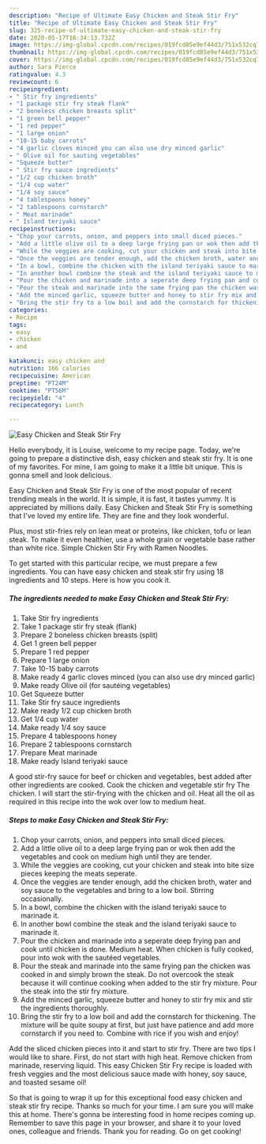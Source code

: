 ```yaml
---
description: "Recipe of Ultimate Easy Chicken and Steak Stir Fry"
title: "Recipe of Ultimate Easy Chicken and Steak Stir Fry"
slug: 325-recipe-of-ultimate-easy-chicken-and-steak-stir-fry
date: 2020-05-17T16:34:13.732Z
image: https://img-global.cpcdn.com/recipes/019fcd85e9ef44d3/751x532cq70/easy-chicken-and-steak-stir-fry-recipe-main-photo.jpg
thumbnail: https://img-global.cpcdn.com/recipes/019fcd85e9ef44d3/751x532cq70/easy-chicken-and-steak-stir-fry-recipe-main-photo.jpg
cover: https://img-global.cpcdn.com/recipes/019fcd85e9ef44d3/751x532cq70/easy-chicken-and-steak-stir-fry-recipe-main-photo.jpg
author: Sara Pierce
ratingvalue: 4.3
reviewcount: 6
recipeingredient:
- " Stir fry ingredients"
- "1 package stir fry steak flank"
- "2 boneless chicken breasts split"
- "1 green bell pepper"
- "1 red pepper"
- "1 large onion"
- "10-15 baby carrots"
- "4 garlic cloves minced you can also use dry minced garlic"
- " Olive oil for sauting vegetables"
- "Squeeze butter"
- " Stir fry sauce ingredients"
- "1/2 cup chicken broth"
- "1/4 cup water"
- "1/4 soy sauce"
- "4 tablespoons honey"
- "2 tablespoons cornstarch"
- " Meat marinade"
- " Island teriyaki sauce"
recipeinstructions:
- "Chop your carrots, onion, and peppers into small diced pieces."
- "Add a little olive oil to a deep large frying pan or wok then add the vegetables and cook on medium high until they are tender."
- "While the veggies are cooking, cut your chicken and steak into bite size pieces keeping the meats seperate."
- "Once the veggies are tender enough, add the chicken broth, water and soy sauce to the vegetables and bring to a low boil. Stirring occasionally."
- "In a bowl, combine the chicken with the island teriyaki sauce to marinade it."
- "In another bowl combine the steak and the island teriyaki sauce to marinade it."
- "Pour the chicken and marinade into a seperate deep frying pan and cook until chicken is done. Medium heat. When chicken is fully cooked, pour into wok with the sautéed vegetables."
- "Pour the steak and marinade into the same frying pan the chicken was cooked in and simply brown the steak. Do not overcook the steak because it will continue cooking when added to the stir fry mixture. Pour the steak into the stir fry mixture."
- "Add the minced garlic, squeeze butter and honey to stir fry mix and stir the ingredients thoroughly."
- "Bring the stir fry to a low boil and add the cornstarch for thickening. The mixture will be quite soupy at first, but just have patience and add more cornstarch if you need to. Combine with rice if you wish and enjoy!"
categories:
- Recipe
tags:
- easy
- chicken
- and

katakunci: easy chicken and 
nutrition: 166 calories
recipecuisine: American
preptime: "PT24M"
cooktime: "PT56M"
recipeyield: "4"
recipecategory: Lunch

---
```



![Easy Chicken and Steak Stir Fry](https://img-global.cpcdn.com/recipes/019fcd85e9ef44d3/751x532cq70/easy-chicken-and-steak-stir-fry-recipe-main-photo.jpg)

Hello everybody, it is Louise, welcome to my recipe page. Today, we're going to prepare a distinctive dish, easy chicken and steak stir fry. It is one of my favorites. For mine, I am going to make it a little bit unique. This is gonna smell and look delicious.

Easy Chicken and Steak Stir Fry is one of the most popular of recent trending meals in the world. It is simple, it is fast, it tastes yummy. It is appreciated by millions daily. Easy Chicken and Steak Stir Fry is something that I've loved my entire life. They are fine and they look wonderful.

Plus, most stir-fries rely on lean meat or proteins, like chicken, tofu or lean steak. To make it even healthier, use a whole grain or vegetable base rather than white rice. Simple Chicken Stir Fry with Ramen Noodles.


To get started with this particular recipe, we must prepare a few ingredients. You can have easy chicken and steak stir fry using 18 ingredients and 10 steps. Here is how you cook it.

<!--inarticleads1-->

##### The ingredients needed to make Easy Chicken and Steak Stir Fry:

1. Take  Stir fry ingredients
1. Take 1 package stir fry steak (flank)
1. Prepare 2 boneless chicken breasts (split)
1. Get 1 green bell pepper
1. Prepare 1 red pepper
1. Prepare 1 large onion
1. Take 10-15 baby carrots
1. Make ready 4 garlic cloves minced (you can also use dry minced garlic)
1. Make ready  Olive oil (for sautéing vegetables)
1. Get Squeeze butter
1. Take  Stir fry sauce ingredients
1. Make ready 1/2 cup chicken broth
1. Get 1/4 cup water
1. Make ready 1/4 soy sauce
1. Prepare 4 tablespoons honey
1. Prepare 2 tablespoons cornstarch
1. Prepare  Meat marinade
1. Make ready  Island teriyaki sauce


A good stir-fry sauce for beef or chicken and vegetables, best added after other ingredients are cooked. Cook the chicken and vegetable stir fry The chicken. I will start the stir-frying with the chicken and oil. Heat all the oil as required in this recipe into the wok over low to medium heat. 

<!--inarticleads2-->

##### Steps to make Easy Chicken and Steak Stir Fry:

1. Chop your carrots, onion, and peppers into small diced pieces.
1. Add a little olive oil to a deep large frying pan or wok then add the vegetables and cook on medium high until they are tender.
1. While the veggies are cooking, cut your chicken and steak into bite size pieces keeping the meats seperate.
1. Once the veggies are tender enough, add the chicken broth, water and soy sauce to the vegetables and bring to a low boil. Stirring occasionally.
1. In a bowl, combine the chicken with the island teriyaki sauce to marinade it.
1. In another bowl combine the steak and the island teriyaki sauce to marinade it.
1. Pour the chicken and marinade into a seperate deep frying pan and cook until chicken is done. Medium heat. When chicken is fully cooked, pour into wok with the sautéed vegetables.
1. Pour the steak and marinade into the same frying pan the chicken was cooked in and simply brown the steak. Do not overcook the steak because it will continue cooking when added to the stir fry mixture. Pour the steak into the stir fry mixture.
1. Add the minced garlic, squeeze butter and honey to stir fry mix and stir the ingredients thoroughly.
1. Bring the stir fry to a low boil and add the cornstarch for thickening. The mixture will be quite soupy at first, but just have patience and add more cornstarch if you need to. Combine with rice if you wish and enjoy!


Add the sliced chicken pieces into it and start to stir fry. There are two tips I would like to share. First, do not start with high heat. Remove chicken from marinade, reserving liquid. This easy Chicken Stir Fry recipe is loaded with fresh veggies and the most delicious sauce made with honey, soy sauce, and toasted sesame oil! 

So that is going to wrap it up for this exceptional food easy chicken and steak stir fry recipe. Thanks so much for your time. I am sure you will make this at home. There's gonna be interesting food in home recipes coming up. Remember to save this page in your browser, and share it to your loved ones, colleague and friends. Thank you for reading. Go on get cooking!
